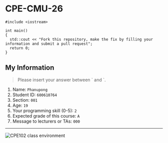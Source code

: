 # CPE-CMU-26
>
```
#include <iostream>

int main()
{
  std::cout << "Fork this repository, make the fix by filling your information and submit a pull request";
  return 0;
}
```

## My Information
> Please insert your answer between \` and \`.

1. Name: `Phanupong`
2. Student ID: `600610764`
3. Section: `001`
4. Age: `19`
5. Your programming skill (0-5): `2`
6. Expected grade of this course: `A`
7. Message to lecturers or TAs: `000`

---
![CPE102 class environment](https://github.com/tmwatchanan/CPE-CMU-26/raw/master/cpe102_class_envi.jpg)
